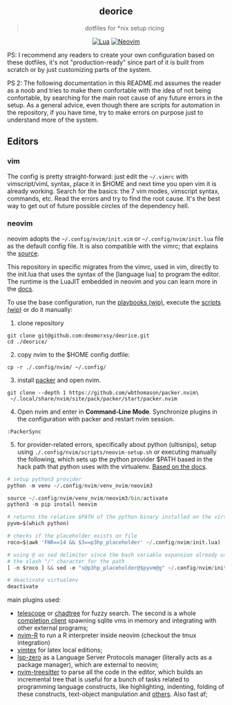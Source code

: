 <div align="center">

## deorice
> dotfiles for \*nix setup ricing

[![Lua](https://img.shields.io/badge/Lua-blue.svg?style=for-the-badge&logo=lua)](http://www.lua.org)
[![Neovim](https://img.shields.io/badge/Neovim%200.5+-green.svg?style=for-the-badge&logo=neovim)](https://neovim.io)
</div>

PS: I recommend any readers to create your own configuration based on these dotfiles, it's not "production-ready" since part of it is built from scratch or by just customizing parts of the system.

PS 2: The following documentation in this README.md assumes the reader as a noob and tries to make them confortable with the idea of not being confortable, by searching for the main root cause of any future errors in the setup. As a general advice, even though there are scripts for automation in the repository, if you have time, try to make errors on purpose just to understand more of the system.


## Editors

### vim

The config is pretty straight-forward: just edit the ```~/.vimrc``` with vimscript/vimL syntax, place it in $HOME and next time you open vim it is already working. Search for the basics: the 7 vim modes, vimscript syntax, commands, etc. Read the errors and try to find the root cause. It's the best way to get out of future possible circles of the dependency hell.

### neovim

neovim adopts the ```~/.config/nvim/init.vim``` or ```~/.config/nvim/init.lua``` file as the default config file. It is also compatible with the vimrc; that explains the [source](https://github.com/deomorxsy/deorice/blob/main/.config/nvim/init.vim.old#L3).

This repository in specific migrates from the vimrc, used in vim, directly to the init.lua that uses the syntax of the [language lua] to program the editor. The runtime is the LuaJIT embedded in neovim and you can learn more in the [docs](https://neovim.io/doc/user/lua.html).

To use the base configuration, run the [playbooks (wip)](), execute the [scripts (wip)](https://github.com/deomorxsy/deorice/tree/main/scripts) or do it manually:

1. clone repository
```
git clone git@github.com:deomorxsy/deorice.git
cd ./deorice/
```
2. copy nvim to the $HOME config dotfile:
```
cp -r ./.config/nvim/ ~/.config/
```

3. install [packer](https://github.com/wbthomason/packer.nvim#quickstart) and open nvim.
```
git clone --depth 1 https://github.com/wbthomason/packer.nvim\
 ~/.local/share/nvim/site/pack/packer/start/packer.nvim
```

4. Open nvim and enter in **Command-Line Mode**. Synchronize plugins in the configuration with packer and restart nvim session.
```
:PackerSync
```
5. for provider-related errors, specifically about python (ultisnips), setup using ```./.config/nvim/scripts/neovim-setup.sh``` or executing manually the following, which sets up the python provider $PATH based in the hack path that python uses with the virtualenv. [Based on the docs](https://neovim.io/doc/user/provider.html#python-virtualenv).
```python
# setup python3 provider
python -m venv ~/.config/nvim/venv_nvim/neovim3

source ~/.config/nvim/venv_nvim/neovim3/bin/activate
python3 -m pip install neovim

# returns the relative $PATH of the python binary installed on the virtualenv
pyvm=$(which python)

# checks if the placeholder exists on file
roco=$(awk 'FNR==14 && $3==p3hp_placeholder' ~/.config/nvim/init.lua)

# using @ as sed delimiter since the bash variable expansion already uses
# the slash "/" character for the path
[ -n $roco ] && sed -e "s@p3hp_placeholder@$pyvm@g" ~/.config/nvim/init.lua

# deactivate virtualenv
deactivate
```

main plugins used:
- [telescope](https://github.com/nvim-telescope/telescope.nvim) or [chadtree](https://github.com/ms-jpq/chadtree) for fuzzy search. The second is a whole [completion client](https://www.reddit.com/r/neovim/comments/p4m8vt/i_spent_1_year_of_my_life_on_making_a_fast_as/) spawning sqlite vms in memory and integrating with other external programs;
- [nvim-R](https://github.com/jalvesaq/Nvim-R) to run a R interpreter inside neovim (checkout the tmux integration)
- [vimtex](https://github.com/lervag/vimtex) for latex local editions;
- [lsp-zero](https://github.com/VonHeikemen/lsp-zero.nvim) as a Language Server Protocols manager (literally acts as a package manager), which are external to neovim;
- [nvim-treesitter](https://github.com/nvim-treesitter/nvim-treesitter) to parse all the code in the editor, which builds an incremental tree that is useful for a bunch of tasks related to programming language constructs, like highlighting, indenting, folding of these constructs, text-object manipulation and [others](https://tree-sitter.github.io/tree-sitter/). Also fast af;
